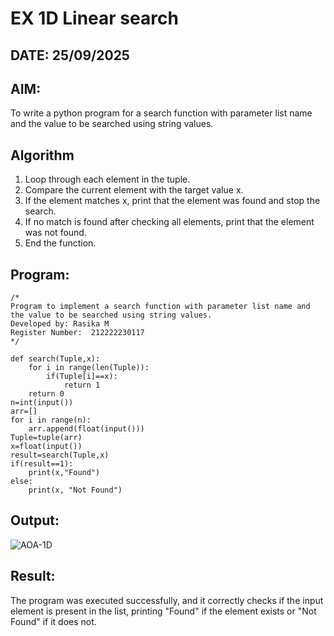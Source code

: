 # EX 1D Linear search
## DATE: 25/09/2025
## AIM:
To write a python program for a search function with parameter list name and the value to be searched using string values.



## Algorithm
1. Loop through each element in the tuple.
2. Compare the current element with the target value x.
3. If the element matches x, print that the element was found and stop the search.
4. If no match is found after checking all elements, print that the element was not found.
5. End the function. 

## Program:
```
/*
Program to implement a search function with parameter list name and the value to be searched using string values.
Developed by: Rasika M
Register Number:  212222230117
*/
```

```
def search(Tuple,x):
    for i in range(len(Tuple)):
        if(Tuple[i]==x):
            return 1
    return 0
n=int(input())
arr=[]
for i in range(n):
    arr.append(float(input()))
Tuple=tuple(arr)
x=float(input())
result=search(Tuple,x)
if(result==1):
    print(x,"Found")
else:
    print(x, "Not Found")

```

## Output:
![AOA-1D](https://github.com/user-attachments/assets/c46aeb58-63df-46d8-8414-3fa3f30acb9c)



## Result:
The program was executed successfully, and it correctly checks if the input element is present in the list, printing "Found" if the element exists or "Not Found" if it does not.
